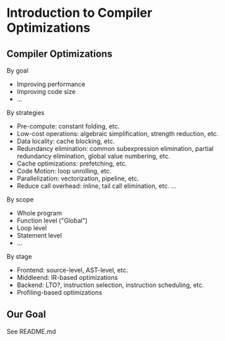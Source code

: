 # Introduction to Compiler Optimizations


## Compiler Optimizations

By goal
- Improving performance
- Improving code size
- ...

By strategies
- Pre-compute: constant folding, etc.
- Low-cost operations: algebraic simplification, strength reduction, etc.
- Data locality: cache blocking, etc.
- Redundancy elimination: common subexpression elimination, partial redundancy elimination, global value numbering, etc.
- Cache optimizations: prefetching, etc.
- Code Motion: loop unrolling, etc.
- Parallelization: vectorization, pipeline, etc.
- Reduce call overhead: inline, tail call elimination, etc.
...

By scope
- Whole program
- Function level ("Global")
- Loop level
- Statement level
- ...

By stage
- Frontend: source-level, AST-level, etc.
- Middleend: IR-based optimizations
- Backend: LTO?, instruction selection, instruction scheduling, etc.
- Profiling-based optimizations

## Our Goal

See README.md